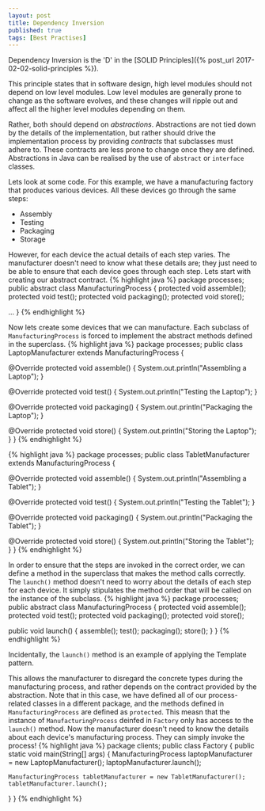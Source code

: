 ```yaml
---
layout: post
title: Dependency Inversion
published: true
tags: [Best Practises]
---
```


Dependency Inversion is the 'D' in the [SOLID Principles]({% post_url 2017-02-02-solid-principles %}).

This principle states that in software design, high level modules should not depend on low level modules. Low level modules are generally prone to change as the software evolves, and these changes will ripple out and affect all the higher level modules depending on them.

Rather, both should depend on *abstractions*. Abstractions are not tied down by the details of the implementation, but rather should drive the implementation process by providing *contracts* that subclasses must adhere to. These contracts are less prone to change once they are defined. Abstractions in Java can be realised by the use of `abstract` or `interface` classes.

Lets look at some code. For this example, we have a manufacturing factory that produces various devices. All these devices go through the same steps:

- Assembly
- Testing
- Packaging
- Storage

However, for each device the actual details of each step varies. The manufacturer doesn't need to know what these details are; they just need to be able to ensure that each device goes through each step. Lets start with creating our abstract contract.
{% highlight java %}
package processes;
public abstract class ManufacturingProcess {
  protected void assemble();
  protected void test();
  protected void packaging();
  protected void store();

  ...
}
{% endhighlight %}

Now lets create some devices that we can manufacture. Each subclass of `ManufacturingProcess` is forced to implement the abstract methods defined in the superclass.
{% highlight java %}
package processes;
public class LaptopManufacturer extends ManufacturingProcess {

  @Override
  protected void assemble() {
    System.out.println("Assembling a Laptop");
  }

  @Override
  protected void test() {
    System.out.println("Testing the Laptop");
  }

  @Override
  protected void packaging() {
    System.out.println("Packaging the Laptop");
  }

  @Override
  protected void store() {
    System.out.println("Storing the Laptop");
  }
}
{% endhighlight %}

{% highlight java %}
package processes;
public class TabletManufacturer extends ManufacturingProcess {

  @Override
  protected void assemble() {
    System.out.println("Assembling a Tablet");
  }

  @Override
  protected void test() {
    System.out.println("Testing the Tablet");
  }

  @Override
  protected void packaging() {
    System.out.println("Packaging the Tablet");
  }

  @Override
  protected void store() {
    System.out.println("Storing the Tablet");
  }
}
{% endhighlight %}

In order to ensure that the steps are invoked in the correct order, we can define a method in the superclass that makes the method calls correctly. The `launch()` method doesn't need to worry about the details of each step for each device. It simply stipulates the method order that will be called on the instance of the subclass.
{% highlight java %}
package processes;
public abstract class ManufacturingProcess {
  protected void assemble();
  protected void test();
  protected void packaging();
  protected void store();

  public void launch() {
    assemble();
    test();
    packaging();
    store();
  }
}
{% endhighlight %}

Incidentally, the `launch()` method is an example of applying the Template pattern.

This allows the manufacturer to disregard the concrete types during the manufacturing process, and rather depends on the contract provided by the abstraction. Note that in this case, we have defined all of our process-related classes in a different package, and the methods defined in `ManufacturingProcess` are defined as `protected`. This measn that the instance of `ManufacturingProcess` deinfed in `Factory` only has access to the `launch()` method. Now the manufacturer doesn't need to know the details about each device's manufacturing process. They can simply invoke the process!
{% highlight java %}
package clients;
public class Factory {
  public static void main(String[] args) {
    ManufacturingProcess laptopManufacturer = new LaptopManufacturer();
    laptopManufacturer.launch();

    ManufacturingProcess tabletManufacturer = new TabletManufacturer();
    tabletManufacturer.launch();
  }
}
{% endhighlight %}
